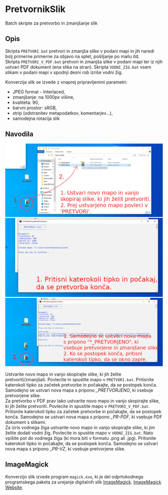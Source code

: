 # PretvornikSlik
Batch skripte za pretvorbo in zmanjšanje slik

## Opis
Skripta <code class="language-plaintext highlighter-rouge">PRETVORI.bat</code> pretvori in zmanjša slike v podani mapi in jih naredi bolj primerne primerne za objavo na splet, pošiljanje po mailu itd.  
Skripta <code class="language-plaintext highlighter-rouge">PRETVORI_V_PDF.bat</code> pretvori in zmanjša slike v podani mapi ter iz njih ustvari PDF dokument (ena slika na stran).
Skripta <code class="language-plaintext highlighter-rouge">VODNI_ZIG.bat</code> vsem slikam v podani mapi v spodnji desni rob izriše vodni žig.  

Konverzija slik se izvede z vnaprej pripravljenimi parametri:
- JPEG format - Interlaced,
- zmanjšanje: na 1000px višine,
- kvaliteta: 90,
- barvni prostor: sRGB,
- strip (odstranitev metapodatkov, komentarjev...),
- samodejna rotacija slik

## Navodila
![Alt text](/navodila/PretvornikSlik1.jpg?raw=true "Navodila 1/3")
![Alt text](/navodila/PretvornikSlik2.jpg?raw=true "Navodila 2/3")
![Alt text](/navodila/PretvornikSlik3.jpg?raw=true "Navodila 3/3")

Ustvarite novo mapo in vanjo skopirajte slike, ki jih želite pretvoriti/zmanjšati. Povlecite in spustite mapo v <code class="language-plaintext highlighter-rouge">PRETVORI.bat</code>. Pritisnite katerokoli tipko za začetek pretvorbe in počakajte, da se postopek konča. Samodejno se ustvari nova mapa s pripono <i>_PRETVORJENO</i>, ki vsebuje pretvorjene slike.  
Za pretvorbo v PDF prav tako ustvarite novo mapo in vanjo skopirajte slike, ki jih želite pretvoriti. Povlecite in spustite mapo v <code class="language-plaintext highlighter-rouge">PRETVORI_V_PDF.bat</code>. Pritisnite katerokoli tipko za začetek pretvorbe in počakajte, da se postopek konča. Samodejno se ustvari nova mapa s pripono <i>_PR-PDF</i>, ki vsebuje PDF dokument s slikami.  
Za izris vodnega žiga ustvarite novo mapo in vanjo skopirajte slike, ki jim želite dodati vodni žig. Povlecite in spustite mapo v <code class="language-plaintext highlighter-rouge">VODNI_ZIG.bat</code>. Nato vpišite pot do vodnega žiga (ki mora biti v formatu .png ali .jpg). Pritisnite katerokoli tipko in počakajte, da se postopek konča. Samodejno se ustvari nova mapa s pripono <i>_PR-VZ</i>, ki vsebuje pretvorjene slike.  

## ImageMagick
Konverzijo slik izvede program <code class="language-plaintext highlighter-rouge">magick.exe</code>, ki je del odprtokodnega programskega paketa za urejanje digitalnih slik [ImageMagick](https://github.com/ImageMagick/ImageMagick/).
[ImageMagick Website](https://imagemagick.org/).